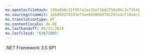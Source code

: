 ```yaml
---
ms.openlocfilehash: 198a0b0c32f957e2aa35ef1bd2758a96c3c73541
ms.sourcegitcommit: 1bb00d2f4343e73ae8d58668f02297a3cf10a4c1
ms.translationtype: HT
ms.contentlocale: de-DE
ms.lasthandoff: 06/15/2019
ms.locfileid: "63871085"
---
```

.NET Framework 3.5 SP1